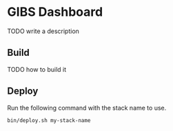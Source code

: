 # GIBS Dashboard

TODO write a description

## Build

TODO how to build it

## Deploy

Run the following command with the stack name to use.

`bin/deploy.sh my-stack-name`

